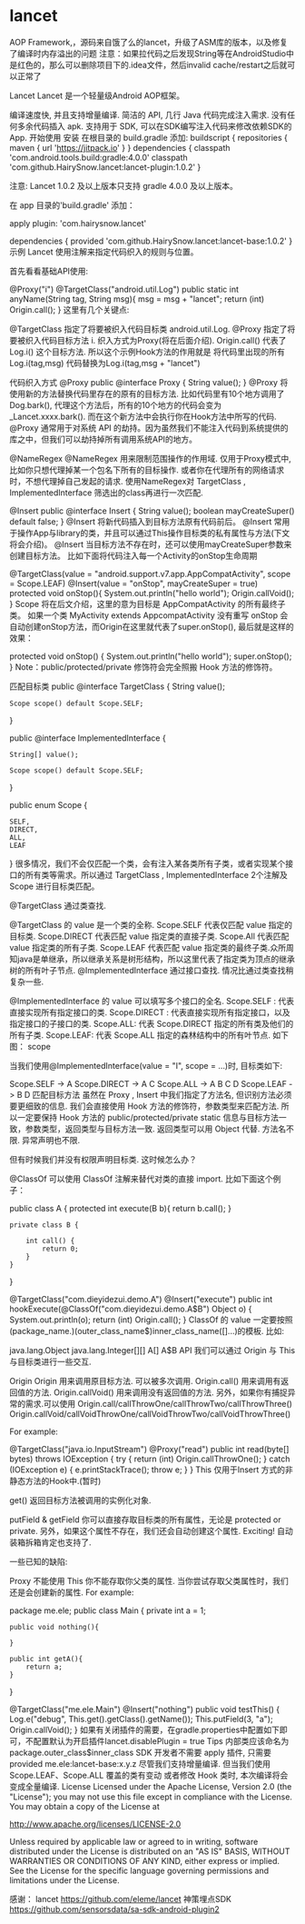 # lancet
AOP Framework,，源码来自饿了么的lancet，升级了ASM库的版本，以及修复了编译时内存溢出的问题
注意：如果拉代码之后发现String等在AndroidStudio中是红色的，那么可以删除项目下的.idea文件，然后invalid cache/restart之后就可以正常了

Lancet
Lancet 是一个轻量级Android AOP框架。

编译速度快, 并且支持增量编译.
简洁的 API, 几行 Java 代码完成注入需求.
没有任何多余代码插入 apk.
支持用于 SDK, 可以在SDK编写注入代码来修改依赖SDK的App.
开始使用
安装
在根目录的 build.gradle 添加:
buildscript {
repositories {
maven { url 'https://jitpack.io' }
}
dependencies {
classpath 'com.android.tools.build:gradle:4.0.0'
classpath 'com.github.HairySnow.lancet:lancet-plugin:1.0.2'
}

注意: Lancet 1.0.2 及以上版本只支持 gradle 4.0.0 及以上版本。

在 app 目录的'build.gradle' 添加：

apply plugin: 'com.hairysnow.lancet'

dependencies {
provided 'com.github.HairySnow.lancet:lancet-base:1.0.2'
}
示例
Lancet 使用注解来指定代码织入的规则与位置。

首先看看基础API使用:

@Proxy("i")
@TargetClass("android.util.Log")
public static int anyName(String tag, String msg){
msg = msg + "lancet";
return (int) Origin.call();
}
这里有几个关键点:

@TargetClass 指定了将要被织入代码目标类 android.util.Log.
@Proxy 指定了将要被织入代码目标方法 i.
织入方式为Proxy(将在后面介绍).
Origin.call() 代表了 Log.i() 这个目标方法.
所以这个示例Hook方法的作用就是 将代码里出现的所有 Log.i(tag,msg) 代码替换为Log.i(tag,msg + "lancet")

代码织入方式
@Proxy
public @interface Proxy {
String value();
}
@Proxy 将使用新的方法替换代码里存在的原有的目标方法.
比如代码里有10个地方调用了 Dog.bark(), 代理这个方法后，所有的10个地方的代码会变为_Lancet.xxxx.bark(). 而在这个新方法中会执行你在Hook方法中所写的代码.
@Proxy 通常用于对系统 API 的劫持。因为虽然我们不能注入代码到系统提供的库之中，但我们可以劫持掉所有调用系统API的地方。

@NameRegex
@NameRegex 用来限制范围操作的作用域. 仅用于Proxy模式中, 比如你只想代理掉某一个包名下所有的目标操作. 或者你在代理所有的网络请求时，不想代理掉自己发起的请求. 使用NameRegex对 TargetClass , ImplementedInterface 筛选出的class再进行一次匹配.

@Insert
public @interface Insert {
String value();
boolean mayCreateSuper() default false;
}
@Insert 将新代码插入到目标方法原有代码前后。
@Insert 常用于操作App与library的类，并且可以通过This操作目标类的私有属性与方法(下文将会介绍)。
@Insert 当目标方法不存在时，还可以使用mayCreateSuper参数来创建目标方法。
比如下面将代码注入每一个Activity的onStop生命周期

@TargetClass(value = "android.support.v7.app.AppCompatActivity", scope = Scope.LEAF)
@Insert(value = "onStop", mayCreateSuper = true)
protected void onStop(){
System.out.println("hello world");
Origin.callVoid();
}
Scope 将在后文介绍，这里的意为目标是 AppCompatActivity 的所有最终子类。
如果一个类 MyActivity extends AppcompatActivity 没有重写 onStop 会自动创建onStop方法，而Origin在这里就代表了super.onStop(), 最后就是这样的效果：

protected void onStop() {
System.out.println("hello world");
super.onStop();
}
Note：public/protected/private 修饰符会完全照搬 Hook 方法的修饰符。

匹配目标类
public @interface TargetClass {
String value();

    Scope scope() default Scope.SELF;
}

public @interface ImplementedInterface {

    String[] value();

    Scope scope() default Scope.SELF;
}

public enum Scope {

    SELF,
    DIRECT,
    ALL,
    LEAF
}
很多情况，我们不会仅匹配一个类，会有注入某各类所有子类，或者实现某个接口的所有类等需求。所以通过 TargetClass , ImplementedInterface 2个注解及 Scope 进行目标类匹配。

@TargetClass
通过类查找.

@TargetClass 的 value 是一个类的全称.
Scope.SELF 代表仅匹配 value 指定的目标类.
Scope.DIRECT 代表匹配 value 指定类的直接子类.
Scope.All 代表匹配 value 指定类的所有子类.
Scope.LEAF 代表匹配 value 指定类的最终子类.众所周知java是单继承，所以继承关系是树形结构，所以这里代表了指定类为顶点的继承树的所有叶子节点.
@ImplementedInterface
通过接口查找. 情况比通过类查找稍复杂一些.

@ImplementedInterface 的 value 可以填写多个接口的全名.
Scope.SELF : 代表直接实现所有指定接口的类.
Scope.DIRECT : 代表直接实现所有指定接口，以及指定接口的子接口的类.
Scope.ALL: 代表 Scope.DIRECT 指定的所有类及他们的所有子类.
Scope.LEAF: 代表 Scope.ALL 指定的森林结构中的所有叶节点.
如下图： scope

当我们使用@ImplementedInterface(value = "I", scope = ...)时, 目标类如下:

Scope.SELF -> A
Scope.DIRECT -> A C
Scope.ALL -> A B C D
Scope.LEAF -> B D
匹配目标方法
虽然在 Proxy , Insert 中我们指定了方法名, 但识别方法必须要更细致的信息. 我们会直接使用 Hook 方法的修饰符，参数类型来匹配方法.
所以一定要保持 Hook 方法的 public/protected/private static 信息与目标方法一致，参数类型，返回类型与目标方法一致.
返回类型可以用 Object 代替.
方法名不限. 异常声明也不限.

但有时候我们并没有权限声明目标类. 这时候怎么办？

@ClassOf
可以使用 ClassOf 注解来替代对类的直接 import.
比如下面这个例子：

public class A {
protected int execute(B b){
return b.call();
}

    private class B {

        int call() {
            return 0;
        }
    }
}

@TargetClass("com.dieyidezui.demo.A")
@Insert("execute")
public int hookExecute(@ClassOf("com.dieyidezui.demo.A$B") Object o) {
System.out.println(o);
return (int) Origin.call();
}
ClassOf 的 value 一定要按照 (package_name.)(outer_class_name$)inner_class_name([]...)的模板.
比如:

java.lang.Object
java.lang.Integer[][]
A[]
A$B
API
我们可以通过 Origin 与 This 与目标类进行一些交互.

Origin
Origin 用来调用原目标方法. 可以被多次调用.
Origin.call() 用来调用有返回值的方法.
Origin.callVoid() 用来调用没有返回值的方法.
另外，如果你有捕捉异常的需求.可以使用
Origin.call/callThrowOne/callThrowTwo/callThrowThree() Origin.callVoid/callVoidThrowOne/callVoidThrowTwo/callVoidThrowThree()

For example:

@TargetClass("java.io.InputStream")
@Proxy("read")
public int read(byte[] bytes) throws IOException {
try {
return (int) Origin.<IOException>callThrowOne();
} catch (IOException e) {
e.printStackTrace();
throw e;
}
}
This
仅用于Insert 方式的非静态方法的Hook中.(暂时)

get()
返回目标方法被调用的实例化对象.

putField & getField
你可以直接存取目标类的所有属性，无论是 protected or private.
另外，如果这个属性不存在，我们还会自动创建这个属性. Exciting!
自动装箱拆箱肯定也支持了.

一些已知的缺陷:

Proxy 不能使用 This
你不能存取你父类的属性. 当你尝试存取父类属性时，我们还是会创建新的属性.
For example:

package me.ele;
public class Main {
private int a = 1;

    public void nothing(){

    }

    public int getA(){
        return a;
    }
}

@TargetClass("me.ele.Main")
@Insert("nothing")
public void testThis() {
Log.e("debug", This.get().getClass().getName());
This.putField(3, "a");
Origin.callVoid();
}
如果有关闭插件的需要，在gradle.properties中配置如下即可，不配置默认为开启插件lancet.disablePlugin = true
Tips
内部类应该命名为 package.outer_class$inner_class
SDK 开发者不需要 apply 插件, 只需要 provided me.ele:lancet-base:x.y.z
尽管我们支持增量编译. 但当我们使用 Scope.LEAF、Scope.ALL 覆盖的类有变动 或者修改 Hook 类时, 本次编译将会变成全量编译.
License
Licensed under the Apache License, Version 2.0 (the "License"); you may not use this file except in compliance with the License. You may obtain a copy of the License at

http://www.apache.org/licenses/LICENSE-2.0

Unless required by applicable law or agreed to in writing, software distributed under the License is distributed on an "AS IS" BASIS, WITHOUT WARRANTIES OR CONDITIONS OF ANY KIND, either express or implied. See the License for the specific language governing permissions and limitations under the License.


感谢：
lancet https://github.com/eleme/lancet
神策埋点SDK https://github.com/sensorsdata/sa-sdk-android-plugin2
